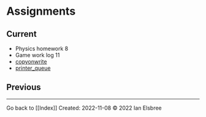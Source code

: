 # Assignments

## Current

- Physics homework 8
- Game work log 11
- [copyonwrite](https://github.com/ianelsbree/cs-225/tree/main/copyonwrite)
- [printer_queue](https://github.com/ianelsbree/cs-225/tree/main/printer_queue)

## Previous

---
Go back to [[Index]]
Created: 2022-11-08
© 2022 Ian Elsbree

